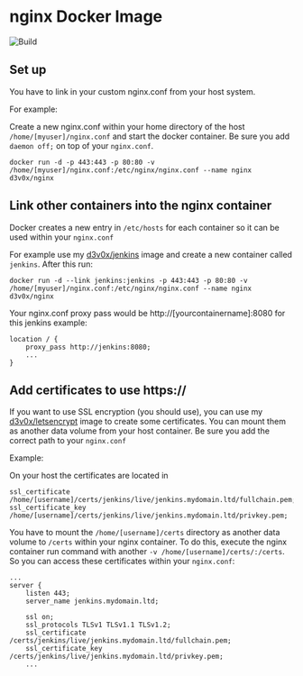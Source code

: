# nginx Docker Image

![Build](https://jenkins.nespithal.com/buildStatus/icon?job=docker-nginx)

## Set up
You have to link in your custom nginx.conf from your host system.

For example:

Create a new nginx.conf within your home directory of the host `/home/[myuser]/nginx.conf` and start the docker container. Be sure you add `daemon off;` on top of your `nginx.conf`.

`docker run -d -p 443:443 -p 80:80 -v /home/[myuser]/nginx.conf:/etc/nginx/nginx.conf --name nginx d3v0x/nginx`

## Link other containers into the nginx container

Docker creates a new entry in `/etc/hosts` for each container so it can be used within your `nginx.conf`

For example use my [d3v0x/jenkins](https://github.com/d3v0x/docker-jenkins) image and create a new container called `jenkins`. After this run:

`docker run -d --link jenkins:jenkins -p 443:443 -p 80:80 -v /home/[myuser]/nginx.conf:/etc/nginx/nginx.conf --name nginx d3v0x/nginx`

Your nginx.conf proxy pass would be http://[yourcontainername]:8080 for this jenkins example:

```
location / {
	proxy_pass http://jenkins:8080;
	...
}
```

## Add certificates to use https://

If you want to use SSL encryption (you should use), you can use my [d3v0x/letsencrypt](https://github.com/d3v0x/docker-letsencrypt) image to create some certificates. You can mount them as another data volume from your host container. Be sure you add the correct path to your `nginx.conf`

Example:

On your host the certificates are located in 

```
ssl_certificate /home/[username]/certs/jenkins/live/jenkins.mydomain.ltd/fullchain.pem;
ssl_certificate_key /home/[username]/certs/jenkins/live/jenkins.mydomain.ltd/privkey.pem;

```

You have to mount the `/home/[username]/certs` directory as another data volume to `/certs` within your nginx container. To do this, execute the nginx container run command with another `-v /home/[username]/certs/:/certs`. So you can access these certificates within your `nginx.conf`:

```
...
server {
	listen 443;
	server_name jenkins.mydomain.ltd;
				                
	ssl on;
	ssl_protocols TLSv1 TLSv1.1 TLSv1.2;
	ssl_certificate /certs/jenkins/live/jenkins.mydomain.ltd/fullchain.pem;
	ssl_certificate_key /certs/jenkins/live/jenkins.mydomain.ltd/privkey.pem;
	...
```
